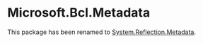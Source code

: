 # Microsoft.Bcl.Metadata

This package has been renamed to [System.Reflection.Metadata](System.Reflection.Metadata.md).